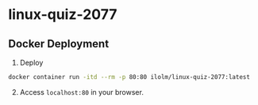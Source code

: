 # linux-quiz-2077

## Docker Deployment
1. Deploy
```bash
docker container run -itd --rm -p 80:80 ilolm/linux-quiz-2077:latest
```
2. Access `localhost:80` in your browser.
